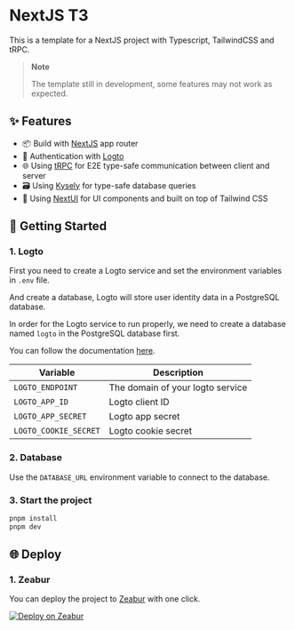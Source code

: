 # NextJS T3

This is a template for a NextJS project with Typescript, TailwindCSS and tRPC.

> **Note**
>
> The template still in development, some features may not work as expected.

## ✨ Features

- 📦 Build with [NextJS](https://nextjs.org/) app router
- 🛂 Authentication with [Logto](https://logto.io/)
- 🌐 Using [tRPC](https://trpc.io/) for E2E type-safe communication between client and server
- 🗃️ Using [Kysely](https://kysely.dev/) for type-safe database queries
- 🎨 Using [NextUI](https://nextui.org/) for UI components and built on top of Tailwind CSS

## 🚀 Getting Started

### 1. Logto

First you need to create a Logto service and set the environment variables in `.env` file.

And create a database, Logto will store user identity data in a PostgreSQL database.

In order for the Logto service to run properly, we need to create a database named `logto` in the PostgreSQL database first.

You can follow the documentation [here](https://zeabur.com/docs/marketplace/logto).

| Variable              | Description                      |
| --------------------- | -------------------------------- |
| `LOGTO_ENDPOINT`      | The domain of your logto service |
| `LOGTO_APP_ID`        | Logto client ID                  |
| `LOGTO_APP_SECRET`    | Logto app secret                 |
| `LOGTO_COOKIE_SECRET` | Logto cookie secret              |

### 2. Database

Use the `DATABASE_URL` environment variable to connect to the database.

### 3. Start the project

```bash
pnpm install
pnpm dev
```

## 🌐 Deploy

### 1. Zeabur

You can deploy the project to [Zeabur](https://zeabur.com/) with one click.

[![Deploy on Zeabur](https://zeabur.com/button.svg)](https://zeabur.com/templates/TCH9AR?referralCode=Chia1104)
